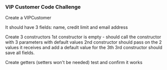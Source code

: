 ### VIP Customer Code Challenge

Create a VIPCustomer

It should have 3 fields: name, credit limit and email address

Create 3 constructors
1st constructor is empty  - should call the constructor with 3 parameters with default values
2nd constructor should pass on the 2 values it receives and add a default value for the 3th
3rd constructor should save all fields.

Create getters (setters won't be needed)
test and confirm it works